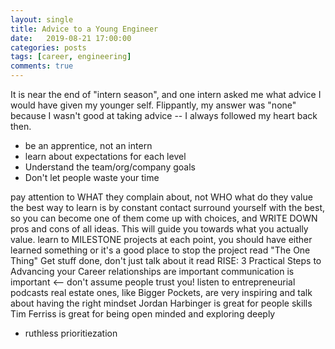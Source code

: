 ```yaml
---
layout: single
title: Advice to a Young Engineer
date:   2019-08-21 17:00:00
categories: posts
tags: [career, engineering]
comments: true
---
```


It is near the end of "intern season", and one intern asked me what advice I
would have given my younger self.
Flippantly, my answer was "none" because I wasn't good at taking advice --
I always followed my heart back then.


* be an apprentice, not an intern
* learn about expectations for each level
* Understand the team/org/company goals
* Don't let people waste your time


pay attention to WHAT they complain about, not WHO
what do they value
the best way to learn is by constant contact
surround yourself with the best, so you can become one of them
come up with choices, and WRITE DOWN pros and cons of all ideas.  This will guide you towards what you actually value.
learn to MILESTONE projects
at each point, you should have either learned something or it's a good place to stop the project
read "The One Thing"
Get stuff done, don't just talk about it
read RISE: 3 Practical Steps to Advancing your Career
relationships are important
communication is important <-- don't assume people trust you!
listen to entrepreneurial podcasts
real estate ones, like Bigger Pockets, are very inspiring and talk about having the right mindset
Jordan Harbinger is great for people skills
Tim Ferriss is great for being open minded and exploring deeply
* ruthless prioritiezation

